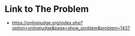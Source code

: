 # Link to The Problem
- https://onlinejudge.org/index.php?option=onlinejudge&page=show_problem&problem=1437